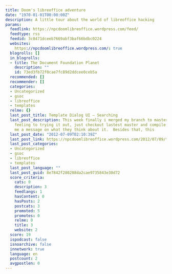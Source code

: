 ```yaml
---
title: Doom's libreoffice adventure
date: "1970-01-01T00:00:00Z"
description: A little tour about the world of libreoffice hacking
params:
  feedlink: https://npcdoomlibreoffice.wordpress.com/feed/
  feedtype: rss
  feedid: 3c0471dceeb7669abf3baf66bdbc0224
  websites:
    https://npcdoomlibreoffice.wordpress.com/: true
  blogrolls: []
  in_blogrolls:
  - title: The Document Foundation Planet
    description: ""
    id: 73ed3fb72f0cae7fc89d2ddcee0ceb5a
  recommended: []
  recommender: []
  categories:
  - Uncategorized
  - gsoc
  - libreoffice
  - templates
  relme: {}
  last_post_title: Template Dialog UI – Searching
  last_post_description: This week finally i merged my branch to master, so anyone
    feeling to trying it out, just checkout lastest master and compile it and give
    me a message on what they think about it.  Besides that, this
  last_post_date: "2012-07-09T02:10:39Z"
  last_post_link: https://npcdoomlibreoffice.wordpress.com/2012/07/09/template-dialog-ui-searching/
  last_post_categories:
  - Uncategorized
  - gsoc
  - libreoffice
  - templates
  last_post_language: ""
  last_post_guid: 8e7842f280208da2cae9735843e30d72
  score_criteria:
    cats: 0
    description: 3
    feedlangs: 1
    hasContent: 0
    hasPosts: 2
    postcats: 3
    promoted: 5
    promotes: 0
    relme: 0
    title: 3
    website: 2
  score: 19
  ispodcast: false
  isnoarchive: false
  innetwork: true
  language: en
  postcount: 2
  avgpostlen: 0
---
```

